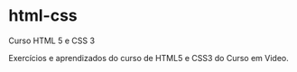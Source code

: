 # html-css
 Curso HTML 5 e CSS 3

Exercícios e aprendizados do curso de HTML5 e CSS3 do Curso em Video.